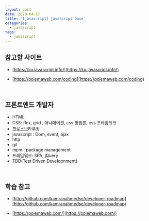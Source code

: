 ```yaml
---
layout: post
date: 2020-04-17
title: '[javascript] javascript base'
categories:
  - javascript
tags:
  - javascript
---
```


## 참고할 사이트

- [https://ko.javascript.info/](https://ko.javascript.info/)

- [https://poiemaweb.com/coding](https://poiemaweb.com/coding)

<br>

## 프론트엔드 개발자

- HTML
- CSS: flex, grid , 애니메이션, css 방법론, css 프레임워크
- 크로스브라우징
- javascript : Dom, event, ajax
- http
- git
- mpm : package management
- 프레임워크: SPA, jQuery
- TDD(Test Driven Developnment)

<br>

## 학습 참고

- [http://github.com/kamranahmedse/developer-roadmap](http://github.com/kamranahmedse/developer-roadmap)

- [https://poiemaweb.com/](https://poiemaweb.com/)
